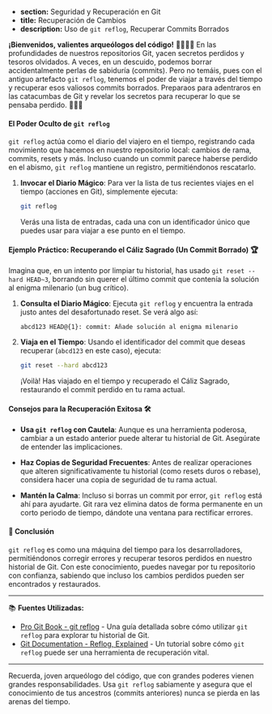 * **section:** Seguridad y Recuperación en Git
* **title:** Recuperación de Cambios
* **description:** Uso de `git reflog`, Recuperar Commits Borrados

**¡Bienvenidos, valientes arqueólogos del código!** 🕵️‍♂️👩‍💻 En las profundidades de nuestros repositorios Git, yacen secretos perdidos y tesoros olvidados. A veces, en un descuido, podemos borrar accidentalmente perlas de sabiduría (commits). Pero no temáis, pues con el antiguo artefacto `git reflog`, tenemos el poder de viajar a través del tiempo y recuperar esos valiosos commits borrados. Preparaos para adentraros en las catacumbas de Git y revelar los secretos para recuperar lo que se pensaba perdido. 🧙‍♂️💾

#### El Poder Oculto de `git reflog`

`git reflog` actúa como el diario del viajero en el tiempo, registrando cada movimiento que hacemos en nuestro repositorio local: cambios de rama, commits, resets y más. Incluso cuando un commit parece haberse perdido en el abismo, `git reflog` mantiene un registro, permitiéndonos rescatarlo.

1. **Invocar el Diario Mágico**: Para ver la lista de tus recientes viajes en el tiempo (acciones en Git), simplemente ejecuta:
   ```bash
   git reflog
   ```
   Verás una lista de entradas, cada una con un identificador único que puedes usar para viajar a ese punto en el tiempo.

#### Ejemplo Práctico: Recuperando el Cáliz Sagrado (Un Commit Borrado) 🏆

Imagina que, en un intento por limpiar tu historial, has usado `git reset --hard HEAD~3`, borrando sin querer el último commit que contenía la solución al enigma milenario (un bug crítico).

1. **Consulta el Diario Mágico**: Ejecuta `git reflog` y encuentra la entrada justo antes del desafortunado reset. Se verá algo así:
   ```plaintext
   abcd123 HEAD@{1}: commit: Añade solución al enigma milenario
   ```
   
2. **Viaja en el Tiempo**: Usando el identificador del commit que deseas recuperar (`abcd123` en este caso), ejecuta:
   ```bash
   git reset --hard abcd123
   ```
   ¡Voilà! Has viajado en el tiempo y recuperado el Cáliz Sagrado, restaurando el commit perdido en tu rama actual.

#### Consejos para la Recuperación Exitosa 🛠️

- **Usa `git reflog` con Cautela**: Aunque es una herramienta poderosa, cambiar a un estado anterior puede alterar tu historial de Git. Asegúrate de entender las implicaciones.
  
- **Haz Copias de Seguridad Frecuentes**: Antes de realizar operaciones que alteren significativamente tu historial (como resets duros o rebase), considera hacer una copia de seguridad de tu rama actual.

- **Mantén la Calma**: Incluso si borras un commit por error, `git reflog` está ahí para ayudarte. Git rara vez elimina datos de forma permanente en un corto periodo de tiempo, dándote una ventana para rectificar errores.

#### 🤔 Conclusión

`git reflog` es como una máquina del tiempo para los desarrolladores, permitiéndonos corregir errores y recuperar tesoros perdidos en nuestro historial de Git. Con este conocimiento, puedes navegar por tu repositorio con confianza, sabiendo que incluso los cambios perdidos pueden ser encontrados y restaurados.

---

📚 **Fuentes Utilizadas:**

- [Pro Git Book - git reflog](https://git-scm.com/docs/git-reflog) - Una guía detallada sobre cómo utilizar `git reflog` para explorar tu historial de Git.
- [Git Documentation - Reflog, Explained](https://www.atlassian.com/git/tutorials/rewriting-history/git-reflog) - Un tutorial sobre cómo `git reflog` puede ser una herramienta de recuperación vital.

---

Recuerda, joven arqueólogo del código, que con grandes poderes vienen grandes responsabilidades. Usa `git reflog` sabiamente y asegura que el conocimiento de tus ancestros (commits anteriores) nunca se pierda en las arenas del tiempo.
